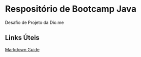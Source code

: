 # Respositório de Bootcamp Java
Desafio de Projeto da Dio.me 


## Links Úteis
[Markdown Guide](https://markdownguide.org/)

